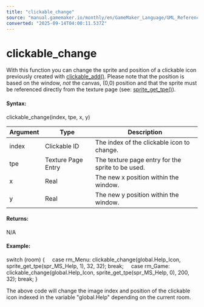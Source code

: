 ```yaml
---
title: "clickable_change"
source: "manual.gamemaker.io/monthly/en/GameMaker_Language/GML_Reference/Web_And_HTML5/clickable_change.htm"
converted: "2025-09-14T04:00:11.537Z"
---
```


# clickable\_change

With this function you can change the sprite and position of a clickable icon previously created with [clickable\_add()](clickable_add.md). Please note that the position is based on the window, _not_ the canvas, (0,0) position and that the sprite must be referenced directly from the texture page (see: [sprite\_get\_tpe()](../Asset_Management/Sprites/Sprite_Information/sprite_get_tpe.md)).

#### Syntax:

clickable\_change(index, tpe, x, y)

| Argument | Type | Description |
| --- | --- | --- |
| index | Clickable ID | The index of the clickable icon to change. |
| tpe | Texture Page Entry | The texture page entry for the sprite to be used. |
| x | Real | The new x position within the window. |
| y | Real | The new y position within the window. |

#### Returns:

N/A

#### Example:

switch (room)
{
    case rm\_Menu: clickable\_change(global.Help\_Icon, sprite\_get\_tpe(spr\_MS\_Help, 1), 32, 32); break;
    case rm\_Game: clickable\_change(global.Help\_Icon, sprite\_get\_tpe(spr\_MS\_Help, 0), 200, 32); break;
}

The above code will change the image index and position of the clickable icon indexed in the variable "global.Help" depending on the current room.